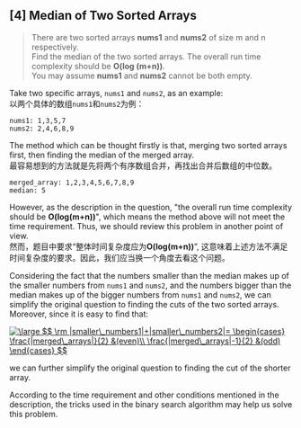 ## [4] Median of Two Sorted Arrays

> There are two sorted arrays **nums1** and **nums2** of size m and n respectively.<br>
> Find the median of the two sorted arrays. The overall run time complexity should be **O(log (m+n))**.<br>
> You may assume **nums1** and **nums2** cannot be both empty.

Take two specific arrays, `nums1` and `nums2`, as an example:<br>
以两个具体的数组`nums1`和`nums2`为例：
```
nums1: 1,3,5,7
nums2: 2,4,6,8,9
```
The method which can be thought firstly is that, merging two sorted arrays first, then finding the median of the merged array. <br>
最容易想到的方法就是先将两个有序数组合并，再找出合并后数组的中位数。
```
merged_array: 1,2,3,4,5,6,7,8,9
median: 5
```
However, as the description in the question, "the overall run time complexity should be **O(log(m+n))**", which means the method above will not meet the time requirement. Thus, we should review this problem in another point of view.<br>
然而，题目中要求“整体时间复杂度应为**O(log(m+n))**”, 这意味着上述方法不满足时间复杂度的要求。因此，我们应当换一个角度去看这个问题。

Considering the fact that the numbers smaller than the median makes up of the smaller numbers from `nums1` and `nums2`, and the numbers bigger than the median makes up of the bigger numbers from `nums1` and `nums2`, we can simplify the original question to finding the cuts of the two sorted arrays. Moreover, since it is easy to find that:

<a href="https://www.codecogs.com/eqnedit.php?latex=\inline&space;\bg_white&space;\large&space;$$&space;\rm&space;|smaller\_numbers1|&plus;|smaller\_numbers2|=&space;\begin{cases}&space;\frac{|merged\_arrays|}{2}&space;&(even)\\&space;\frac{|merged\_arrays|-1}{2}&space;&(odd)&space;\end{cases}&space;$$" target="_blank"><img src="https://latex.codecogs.com/svg.latex?\inline&space;\bg_white&space;\large&space;$$&space;\rm&space;|smaller\_numbers1|&plus;|smaller\_numbers2|=&space;\begin{cases}&space;\frac{|merged\_arrays|}{2}&space;&(even)\\&space;\frac{|merged\_arrays|-1}{2}&space;&(odd)&space;\end{cases}&space;$$" title="\large $$ \rm |smaller\_numbers1|+|smaller\_numbers2|= \begin{cases} \frac{|merged\_arrays|}{2} &(even)\\ \frac{|merged\_arrays|-1}{2} &(odd) \end{cases} $$" /></a>

we can further simplify the original question to finding the cut of the shorter array.

According to the time requirement and other conditions mentioned in the description, the tricks used in the binary search algorithm may help us solve this problem.


